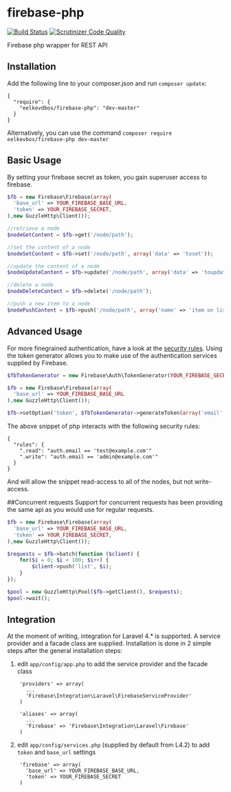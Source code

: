 firebase-php
============

[![Build Status](https://travis-ci.org/eelkevdbos/firebase-php.svg?branch=master)](https://travis-ci.org/eelkevdbos/firebase-php) [![Scrutinizer Code Quality](https://scrutinizer-ci.com/g/eelkevdbos/firebase-php/badges/quality-score.png?b=master)](https://scrutinizer-ci.com/g/eelkevdbos/firebase-php/?branch=master)

Firebase php wrapper for REST API

## Installation
Add the following line to your composer.json and run `composer update`:

```
{
  "require": {
    "eelkevdbos/firebase-php": "dev-master"
  }
}
```

Alternatively, you can use the command `composer require eelkevbos/firebase-php dev-master`

## Basic Usage
By setting your firebase secret as token, you gain superuser access to firebase.

```php
$fb = new Firebase\Firebase(array(
  'base_url' => YOUR_FIREBASE_BASE_URL,
  'token' => YOUR_FIREBASE_SECRET,
),new GuzzleHttp\Client());

//retrieve a node
$nodeGetContent = $fb->get('/node/path');

//set the content of a node
$nodeSetContent = $fb->set('/node/path', array('data' => 'toset'));

//update the content of a node
$nodeUpdateContent = $fb->update('/node/path', array('data' => 'toupdate'));

//delete a node
$nodeDeleteContent = $fb->delete('/node/path');

//push a new item to a node
$nodePushContent = $fb->push('/node/path', array('name' => 'item on list'));

```

## Advanced Usage
For more finegrained authentication, have a look at the [security rules](https://www.firebase.com/docs/security/security-rules.html). Using the token generator allows you to make use of the authentication services supplied by Firebase.

```php
$fbTokenGenerator = new Firebase\Auth\TokenGenerator(YOUR_FIREBASE_SECRET);

$fb = new Firebase\Firebase(array(
  'base_url' => YOUR_FIREBASE_BASE_URL
),new GuzzleHttp\Client());

$fb->setOption('token', $fbTokenGenerator->generateToken(array('email' => 'test@example.com'));
```

The above snippet of php interacts with the following security rules:

```
{
  "rules": {
    ".read": "auth.email == 'test@example.com'"
    ".write": "auth.email == 'admin@example.com'"
  }
}
```
And will allow the snippet read-access to all of the nodes, but not write-access.

##Concurrent requests
Support for concurrent requests has been providing the same api as you would use for regular requests.

```php
$fb = new Firebase\Firebase(array(
  'base_url' => YOUR_FIREBASE_BASE_URL,
  'token' => YOUR_FIREBASE_SECRET,
),new GuzzleHttp\Client());

$requests = $fb->batch(function ($client) {
    for($i = 0; $i < 100; $i++) {
        $client->push('list', $i);
    }
});

$pool = new GuzzleHttp\Pool($fb->getClient(), $requests);
$pool->wait();

```

## Integration
At the moment of writing, integration for Laravel 4.* is supported. A service provider and a facade class are supplied. Installation is done in 2 simple steps after the general installation steps:

1. edit `app/config/app.php` to add the service provider and the facade class
```
    'providers' => array(
      ...
      'Firebase\Integration\Laravel\FirebaseServiceProvider'
    )
    
    'aliases' => array(
      ...
      'Firebase' => 'Firebase\Integration\Laravel\Firebase'
    )
```
2. edit `app/config/services.php` (supplied by default from L4.2) to add `token` and `base_url` settings
```
    'firebase' => array(
      'base_url' => YOUR_FIREBASE_BASE_URL,
      'token' => YOUR_FIREBASE_SECRET
    )
```
